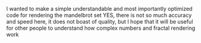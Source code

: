 I wanted to make a simple understandable and most importantly optimized code for rendering the mandelbrot set
YES, there is not so much accuracy and speed here, it does not boast of quality, but I hope that it will be useful for other people to understand how complex numbers and fractal rendering work
